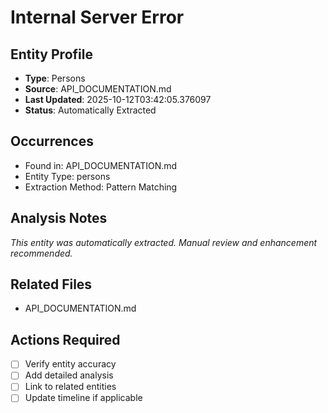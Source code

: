 # Internal Server Error

## Entity Profile
- **Type**: Persons
- **Source**: API_DOCUMENTATION.md
- **Last Updated**: 2025-10-12T03:42:05.376097
- **Status**: Automatically Extracted

## Occurrences
- Found in: API_DOCUMENTATION.md
- Entity Type: persons
- Extraction Method: Pattern Matching

## Analysis Notes
*This entity was automatically extracted. Manual review and enhancement recommended.*

## Related Files
- API_DOCUMENTATION.md

## Actions Required
- [ ] Verify entity accuracy
- [ ] Add detailed analysis
- [ ] Link to related entities
- [ ] Update timeline if applicable
